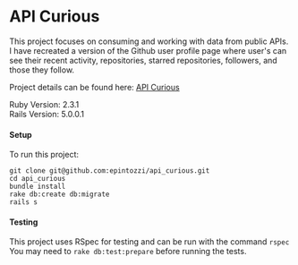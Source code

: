 # API Curious

This project focuses on consuming and working with data from public APIs. I have recreated a version of the Github user profile page where user's can see their recent activity, repositories, starred repositories, followers, and those they follow.

Project details can be found here: [API Curious](http://backend.turing.io/module3/projects/apicurious)

Ruby Version: 2.3.1
<br>
Rails Version: 5.0.0.1

#### Setup

To run this project:

```
git clone git@github.com:epintozzi/api_curious.git
cd api_curious
bundle install
rake db:create db:migrate
rails s
```

#### Testing

This project uses RSpec for testing and can be run with the command `rspec`
<br>
You may need to `rake db:test:prepare` before running the tests.
